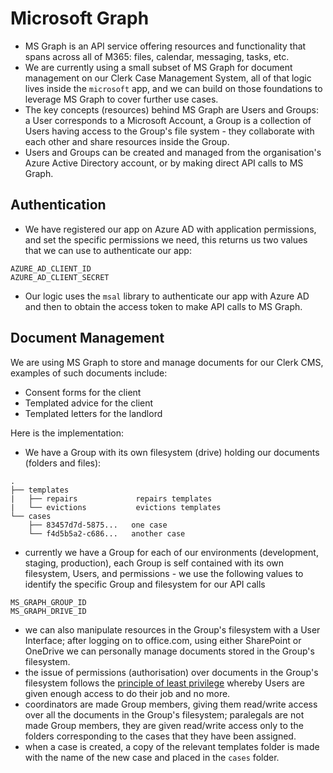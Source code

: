 # Microsoft Graph

- MS Graph is an API service offering resources and functionality that spans across all of M365: files, calendar, messaging, tasks, etc.
- We are currently using a small subset of MS Graph for document management on our Clerk Case Management System, all of that logic lives inside the `microsoft` app, and we can build on those foundations to leverage MS Graph to cover further use cases.
- The key concepts (resources) behind MS Graph are Users and Groups: a User corresponds to a Microsoft Account, a Group is a collection of Users having access to the Group's file system - they collaborate with each other and share resources inside the Group.
- Users and Groups can be created and managed from the organisation's Azure Active Directory account, or by making direct API calls to MS Graph.

## Authentication

- We have registered our app on Azure AD with application permissions, and set the specific permissions we need, this returns us two values that we can use to authenticate our app:

```
AZURE_AD_CLIENT_ID
AZURE_AD_CLIENT_SECRET
```

- Our logic uses the `msal` library to authenticate our app with Azure AD and then to obtain the access token to make API calls to MS Graph.

## Document Management

We are using MS Graph to store and manage documents for our Clerk CMS, examples of such documents include:

- Consent forms for the client
- Templated advice for the client
- Templated letters for the landlord

Here is the implementation:

- We have a Group with its own filesystem (drive) holding our documents (folders and files):

```
.
├── templates
|   ├── repairs             repairs templates
|   └── evictions           evictions templates
└── cases
    ├── 83457d7d-5875...   one case
    └── f4d5b5a2-c686...   another case
```

- currently we have a Group for each of our environments (development, staging, production), each Group is self contained with its own filesystem, Users, and permissions - we use the following values to identify the specific Group and filesystem for our API calls

```
MS_GRAPH_GROUP_ID
MS_GRAPH_DRIVE_ID
```

- we can also manipulate resources in the Group's filesystem with a User Interface; after logging on to office.com, using either SharePoint or OneDrive we can personally manage documents stored in the Group's filesystem.
- the issue of permissions (authorisation) over documents in the Group's filesystem follows the [principle of least privilege](https://en.wikipedia.org/wiki/Principle_of_least_privilege) whereby Users are given enough access to do their job and no more.
- coordinators are made Group members, giving them read/write access over all the documents in the Group's filesystem; paralegals are not made Group members, they are given read/write access only to the folders corresponding to the cases that they have been assigned.
- when a case is created, a copy of the relevant templates folder is made with the name of the new case and placed in the `cases` folder.
